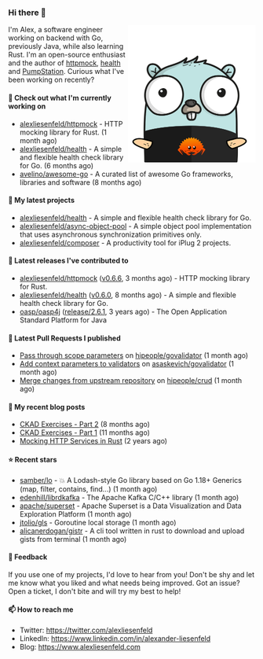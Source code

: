 ### Hi there 👋

<img align="right" src="https://raw.githubusercontent.com/alexliesenfeld/alexliesenfeld/master/assets/gopher.png" width="260">

I'm Alex, a software engineer working on backend with Go, previously Java, while also learning Rust.
I'm an open-source enthusiast and the author of [httpmock](https://github.com/alexliesenfeld/httpmock),
[health](https://github.com/alexliesenfeld/health) and [PumpStation](http://pumpstation-plugin.com). 
Curious what I've been working on recently?

#### 👷 Check out what I'm currently working on

- [alexliesenfeld/httpmock](https://github.com/alexliesenfeld/httpmock) - HTTP mocking library for Rust. (1 month ago)
- [alexliesenfeld/health](https://github.com/alexliesenfeld/health) - A simple and flexible health check library for Go. (6 months ago)
- [avelino/awesome-go](https://github.com/avelino/awesome-go) - A curated list of awesome Go frameworks, libraries and software (8 months ago)

#### 🌱 My latest projects

- [alexliesenfeld/health](https://github.com/alexliesenfeld/health) - A simple and flexible health check library for Go.
- [alexliesenfeld/async-object-pool](https://github.com/alexliesenfeld/async-object-pool) - A simple object pool implementation that uses asynchronous synchronization primitives only. 
- [alexliesenfeld/composer](https://github.com/alexliesenfeld/composer) - A productivity tool for iPlug 2 projects.

#### 🔭 Latest releases I've contributed to

- [alexliesenfeld/httpmock](https://github.com/alexliesenfeld/httpmock) ([v0.6.6](https://github.com/alexliesenfeld/httpmock/releases/tag/v0.6.6), 3 months ago) - HTTP mocking library for Rust.
- [alexliesenfeld/health](https://github.com/alexliesenfeld/health) ([v0.6.0](https://github.com/alexliesenfeld/health/releases/tag/v0.6.0), 8 months ago) - A simple and flexible health check library for Go.
- [oasp/oasp4j](https://github.com/oasp/oasp4j) ([release/2.6.1](https://github.com/oasp/oasp4j/releases/tag/release%2F2.6.1), 3 years ago) - The Open Application Standard Platform for Java

#### 🔨 Latest Pull Requests I published

- [Pass through scope parameters](https://github.com/hipeople/govalidator/pull/4) on [hipeople/govalidator](https://github.com/hipeople/govalidator) (1 month ago)
- [Add context parameters to validators](https://github.com/asaskevich/govalidator/pull/473) on [asaskevich/govalidator](https://github.com/asaskevich/govalidator) (1 month ago)
- [Merge changes from upstream repository](https://github.com/hipeople/crud/pull/2) on [hipeople/crud](https://github.com/hipeople/crud) (1 month ago)

#### 📜 My recent blog posts

- [CKAD Exercises - Part 2](https://www.alexliesenfeld.com/posts/ckad-excercises-2/) (8 months ago)
- [CKAD Exercises - Part 1](https://www.alexliesenfeld.com/posts/ckad-excercises-1/) (11 months ago)
- [Mocking HTTP Services in Rust](https://www.alexliesenfeld.com/posts/mocking-http-services-in-rust/) (2 years ago)

#### ⭐ Recent stars

- [samber/lo](https://github.com/samber/lo) - 💥  A Lodash-style Go library based on Go 1.18&#43; Generics (map, filter, contains, find...) (1 month ago)
- [edenhill/librdkafka](https://github.com/edenhill/librdkafka) - The Apache Kafka C/C&#43;&#43; library (1 month ago)
- [apache/superset](https://github.com/apache/superset) - Apache Superset is a Data Visualization and Data Exploration Platform (1 month ago)
- [jtolio/gls](https://github.com/jtolio/gls) - Goroutine local storage (1 month ago)
- [alicanerdogan/gistr](https://github.com/alicanerdogan/gistr) - A cli tool written in rust to download and upload gists from terminal (1 month ago)

#### 💬 Feedback

If you use one of my projects, I'd love to hear from you! Don't be shy and let me know what you liked
and what needs being improved. Got an issue? Open a ticket, I don't bite and will try my best to help!

#### 📫 How to reach me

- Twitter: https://twitter.com/alexliesenfeld
- LinkedIn: https://www.linkedin.com/in/alexander-liesenfeld
- Blog: https://www.alexliesenfeld.com
